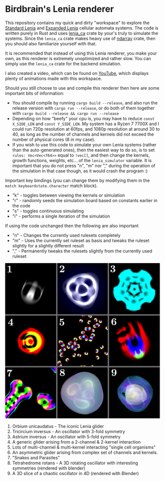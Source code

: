 # Birdbrain's Lenia renderer
This repository contains my quick and dirty "workspace" to explore the [Standard Lenia](https://arxiv.org/abs/1812.05433) and [Expanded Lenia](https://arxiv.org/abs/2005.03742) cellular automata systems. The code is written purely in Rust and uses [lenia_ca](https://github.com/BirdbrainEngineer/lenia_ca) crate by your's truly to simulate the systems. Since the ``lenia_ca`` crate makes heavy use of [ndarray](https://docs.rs/ndarray/latest/ndarray/) crate, then you should also familiarize yourself with that.

It is recommended that instead of using this Lenia renderer, you make your own, as this renderer is extremely unoptimized and rather slow. You can simply use the ``lenia_ca`` crate for the backend simulation.

I also created a video, which can be found on [YouTube](https://www.youtube.com/channel/UCZDOT6k11nLH3ZwA6Xp89NA), which displays plenty of animations made with this workspace. 

Should you still choose to use and compile this renderer then here are some important bits of information:

* You should compile by running `cargo build --release`, and also run the release version with `cargo run --release`, or do both of them together with `cargo build --release && cargo run --release`
* Depending on how "beefy" your cpu is, you may have to reduce `const X_SIDE_LEN` and `const Y_SIDE_LEN`. My system has a Ryzen 7 7700X and I could run 720p resolution at 60fps, and 1080p resolution at around 30 to 40, as long as the number of channels and kernels did not exceed the number of physical cores (8 in my case). 
* If you wish to use this code to simulate your own Lenia systems (rather than the auto-generated ones), then the easiest way to do so, is to set `rules: Vec<Vec<f64>>` equal to `!vec[]`, and then change the kernels, growth functions, weights, etc... of the `lenia_simulator` variable. It is important that you do not press "n", "m" nor "," during the operation of the simulation in that case though, as it would crash the program :)

Important key bindings (you can change them by modifying them in the `match keyboardstate.character` match block).
* "k" - toggles between viewing the kernels or simulation
* "r" - randomly seeds the simulation board based on constants earlier in the code
* "s" - toggles continuous simulating
* "i" - performs a single iteration of the simulation

If using the code unchanged then the following are also important
* "n" - Changes the currently used rulesets completely
* "m" - Uses the currently set ruleset as basis and tweaks the ruleset slightly for a slightly different result
* "," - Permanently tweaks the rulesets slightly from the currently used ruleset

![Example screenshots](demoscreenshots.png)
1. Orbium unicaudatus - The iconic Lenia glider
2. Tricircium inversus - An oscillator with 3-fold symmetry
3. Astrium inversus - An oscillator with 5-fold symmetry
4. A generic glider arising from a 2-channel & 2-kernel interaction
5. Lots of multi-channel & multi-kernel interacting "single cell organisms"
6. An asymmetric glider arising from complex set of channels and kernels.
7. "Snakes and Parasites"
8. Tetrahedrome rotans - A 3D rotating oscillator with interesting symmetries (rendered with blender)
9. A 3D slice of a chaotic oscillator in 4D (rendered with Blender)